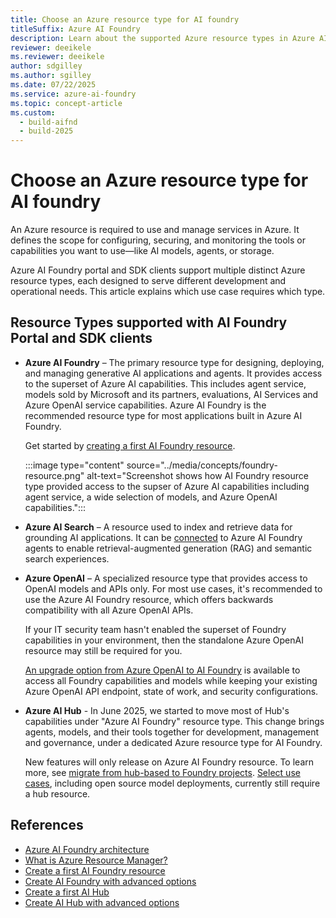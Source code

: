 ```yaml
---
title: Choose an Azure resource type for AI foundry
titleSuffix: Azure AI Foundry
description: Learn about the supported Azure resource types in Azure AI Foundry portal.
reviewer: deeikele
ms.reviewer: deeikele
author: sdgilley
ms.author: sgilley
ms.date: 07/22/2025
ms.service: azure-ai-foundry
ms.topic: concept-article
ms.custom:
  - build-aifnd
  - build-2025
---
```


# Choose an Azure resource type for AI foundry

An Azure resource is required to use and manage services in Azure. It defines the scope for configuring, securing, and monitoring the tools or capabilities you want to use—like AI models, agents, or storage.

Azure AI Foundry portal and SDK clients support multiple distinct Azure resource types, each designed to serve different development and operational needs. This article explains which use case requires which type.

## Resource Types supported with AI Foundry Portal and SDK clients

* **Azure AI Foundry** – The primary resource type for designing, deploying, and managing generative AI applications and agents. It provides access to the superset of Azure AI capabilities. This includes agent service, models sold by Microsoft and its partners, evaluations, AI Services  and Azure OpenAI service capabilities. Azure AI Foundry is the recommended resource type for most applications built in Azure AI Foundry. 
 
  Get started by [creating a first AI Foundry resource](../../ai-services/multi-service-resource.md?context=/azure/ai-foundry/context/context).

  :::image type="content" source="../media/concepts/foundry-resource.png" alt-text="Screenshot shows how AI Foundry resource type provided access to the supser of Azure AI capabilities including agent service, a wide selection of models, and Azure OpenAI capabilities.":::

* **Azure AI Search** – A resource used to index and retrieve data for grounding AI applications. It can be [connected](../how-to/connections-add.md) to Azure AI Foundry agents to enable retrieval-augmented generation (RAG) and semantic search experiences.

* **Azure OpenAI** – A specialized resource type that provides access to OpenAI models and APIs only. For most use cases, it's recommended to use the Azure AI Foundry resource, which offers backwards compatibility with all Azure OpenAI APIs.

  If your IT security team hasn't enabled the superset of Foundry capabilities in your environment, then the standalone Azure OpenAI resource may still be required for you.

  [An upgrade option from Azure OpenAI to AI Foundry](../how-to/upgrade-azure-openai.md) is available to access all Foundry capabilities and models while keeping your existing Azure OpenAI API endpoint, state of work, and security configurations.

* **Azure AI Hub** - In June 2025, we started to move most of Hub's capabilities under "Azure AI Foundry" resource type. This change brings agents, models, and their tools together for development, management and governance, under a dedicated Azure resource type for AI Foundry.

  New features will only release on Azure AI Foundry resource. To learn more, see [migrate from hub-based to Foundry projects](../how-to/migrate-project.md). [Select use cases](../what-is-azure-ai-foundry.md#which-type-of-project-do-i-need), including open source model deployments, currently still require a hub resource.

## References

* [Azure AI Foundry architecture](architecture.md)
* [What is Azure Resource Manager?](/azure/azure-resource-manager/management/overview)
* [Create a first AI Foundry resource](../../ai-services/multi-service-resource.md?context=/azure/ai-foundry/context/context)
* [Create AI Foundry with advanced options](../how-to/create-resource-template.md)
* [Create a first AI Hub](../how-to/create-azure-ai-resource.md)
* [Create AI Hub with advanced options](../how-to/create-azure-ai-hub-template.md)
